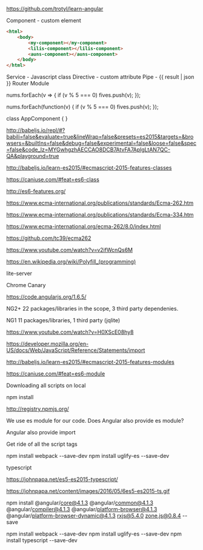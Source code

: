 https://github.com/trotyl/learn-angular

Component - custom element 

```html
<html>
    <body>
        <my-component></my-component>
        <lilis-component></lilis-component>
        <auns-component></auns-component>
    </body>
</html>
```

Service - Javascript class
Directive - custom attribute
Pipe - {{ result | json }}
Router
Module


nums.forEach(v => {
  if (v % 5 === 0)
    fives.push(v);
});


nums.forEach(function(v) {
  if (v % 5 === 0)
    fives.push(v);
});

class AppComponent { }

http://babeljs.io/repl/#?babili=false&evaluate=true&lineWrap=false&presets=es2015&targets=&browsers=&builtIns=false&debug=false&experimental=false&loose=false&spec=false&code_lz=MYGwhgzhAECCAO8DCB7AtvFA7AplgLtAN7QC-QA&playground=true

http://babeljs.io/learn-es2015/#ecmascript-2015-features-classes

https://caniuse.com/#feat=es6-class

http://es6-features.org/


https://www.ecma-international.org/publications/standards/Ecma-262.htm

https://www.ecma-international.org/publications/standards/Ecma-334.htm

https://www.ecma-international.org/ecma-262/8.0/index.html

https://github.com/tc39/ecma262


https://www.youtube.com/watch?v=v2ifWcnQs6M

https://en.wikipedia.org/wiki/Polyfill_(programming)



lite-server

Chrome Canary


https://code.angularjs.org/1.6.5/

NG2+ 22 packages/libraries in the scope, 3 third party dependenies.

NG1 11 packages/libraries, 1 third party (jqlite)

https://www.youtube.com/watch?v=H0XScE08hy8




https://developer.mozilla.org/en-US/docs/Web/JavaScript/Reference/Statements/import

http://babeljs.io/learn-es2015/#ecmascript-2015-features-modules


https://caniuse.com/#feat=es6-module



Downloading all scripts on local

npm install

http://registry.npmjs.org/

We use es module for our code.  Does Angular also provide es module?

Angular also provide import

Get ride of all the script tags

npm install webpack --save-dev
npm install uglify-es --save-dev



typescript 

https://johnpapa.net/es5-es2015-typescript/

https://johnpapa.net/content/images/2016/05/6es5-es2015-ts.gif

npm install @angular/core@4.1.3 @angular/common@4.1.3 @angular/compiler@4.1.3 @angular/platform-browser@4.1.3 @angular/platform-browser-dynamic@4.1.3 rxjs@5.4.0 zone.js@0.8.4 --save

npm install webpack --save-dev
npm install uglify-es --save-dev
npm install typescript --save-dev
